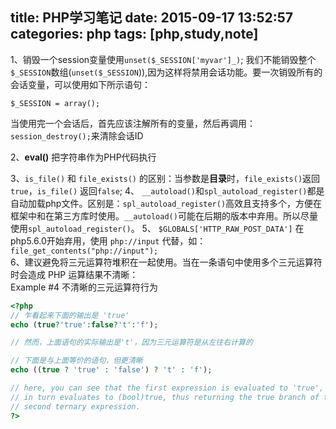 title: PHP学习笔记
date: 2015-09-17 13:52:57
categories: php
tags: [php,study,note]
---
1、销毁一个session变量使用`unset($_SESSION['myvar']_)`;
我们不能销毁整个`$_SESSION`数组(`unset($_SESSION`)),因为这样将禁用会话功能。要一次销毁所有的会话变量，可以使用如下所示语句：
```
$_SESSION = array();
```
当使用完一个会话后，首先应该注解所有的变量，然后再调用：`session_destroy();`来清除会话ID  
  
2、**eval()** 把字符串作为PHP代码执行  
 
3、`is_file()` 和 `file_exists()` 的区别：当参数是**目录**时，`file_exists()`返回 `true`，`is_file()` 返回`false`;
4、 `__autoload()`和`spl_autoload_register()`都是自动加载php文件。区别是：`spl_autoload_register()`高效且支持多个，方便在框架中和在第三方库时使用。`__autoload()`可能在后期的版本中弃用。所以尽量使用`spl_autoload_register()`。
5、 `$GLOBALS['HTTP_RAW_POST_DATA']` 在php5.6.0开始弃用，使用 `php://input` 代替，如： `file_get_contents("php://input");`   
6、建议避免将三元运算符堆积在一起使用。当在一条语句中使用多个三元运算符时会造成 PHP 运算结果不清晰：  
Example #4 不清晰的三元运算符行为
```php
<?php
// 乍看起来下面的输出是 'true'
echo (true?'true':false?'t':'f');

// 然而，上面语句的实际输出是't'，因为三元运算符是从左往右计算的

// 下面是与上面等价的语句，但更清晰
echo ((true ? 'true' : 'false') ? 't' : 'f');

// here, you can see that the first expression is evaluated to 'true', which
// in turn evaluates to (bool)true, thus returning the true branch of the
// second ternary expression.
?>
```